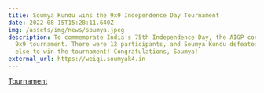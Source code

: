 ```yaml
---
title: Soumya Kundu wins the 9x9 Independence Day Tournament
date: 2022-08-15T15:28:11.640Z
img: /assets/img/news/soumya.jpeg
description: To commemorate India's 75th Independence Day, the AIGP conducted a
  9x9 tournament. There were 12 participants, and Soumya Kundu defeated everyone
  else to win the tournament! Congratulations, Soumya!
external_url: https://weiqi.soumyak4.in
---
```

[Tournament](https://online-go.com/tournament/93407)